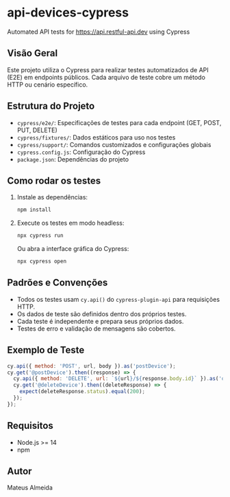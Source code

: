 # api-devices-cypress

Automated API tests for https://api.restful-api.dev using Cypress

## Visão Geral
Este projeto utiliza o Cypress para realizar testes automatizados de API (E2E) em endpoints públicos. Cada arquivo de teste cobre um método HTTP ou cenário específico.

## Estrutura do Projeto
- `cypress/e2e/`: Especificações de testes para cada endpoint (GET, POST, PUT, DELETE)
- `cypress/fixtures/`: Dados estáticos para uso nos testes
- `cypress/support/`: Comandos customizados e configurações globais
- `cypress.config.js`: Configuração do Cypress
- `package.json`: Dependências do projeto

## Como rodar os testes
1. Instale as dependências:
   ```bash
   npm install
   ```
2. Execute os testes em modo headless:
   ```bash
   npx cypress run
   ```
   Ou abra a interface gráfica do Cypress:
   ```bash
   npx cypress open
   ```

## Padrões e Convenções
- Todos os testes usam `cy.api()` do `cypress-plugin-api` para requisições HTTP.
- Os dados de teste são definidos dentro dos próprios testes.
- Cada teste é independente e prepara seus próprios dados.
- Testes de erro e validação de mensagens são cobertos.

## Exemplo de Teste
```js
cy.api({ method: 'POST', url, body }).as('postDevice');
cy.get('@postDevice').then((response) => {
  cy.api({ method: 'DELETE', url: `${url}/${response.body.id}` }).as('deleteDevice');
  cy.get('@deleteDevice').then((deleteResponse) => {
    expect(deleteResponse.status).equal(200);
  });
});
```

## Requisitos
- Node.js >= 14
- npm

## Autor
Mateus Almeida
